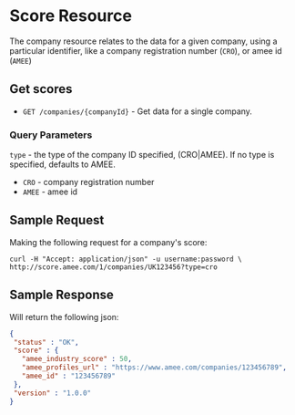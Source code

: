 Score Resource
==============

The company resource relates to the data for a given company, using a particular identifier, like a company registration number (`CRO`), or amee id (`AMEE`)

Get scores
----------

* `GET /companies/{companyId}` - Get data for a single company.  

### Query Parameters

`type` - the type of the company ID specified, (CRO|AMEE).  If no type is specified, defaults to AMEE.

* `CRO`  - company registration number
* `AMEE` - amee id


Sample Request
--------------

Making the following request for a company's score:

```shell
curl -H "Accept: application/json" -u username:password \ 
http://score.amee.com/1/companies/UK123456?type=cro
```

Sample Response
---------------


Will return the following json:

```json
{
 "status" : "OK",
 "score" : {
   "amee_industry_score" : 50,
   "amee_profiles_url" : "https://www.amee.com/companies/123456789",
   "amee_id" : "123456789"
 },
 "version" : "1.0.0"
}
```




